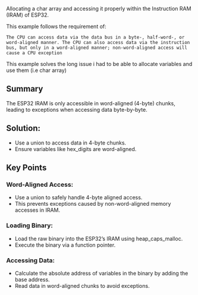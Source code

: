 Allocating a char array and accessing it properly within the Instruction RAM (IRAM) of ESP32.

This example follows the requirement of:

`The CPU can access data via the data bus in a byte-, half-word-, or word-aligned manner. The CPU can also access data via the instruction bus, but only in a word-aligned manner; non-word-aligned access will cause a CPU exception`

This example solves the long issue i had to be able to allocate variables and use them (i.e char array)

## Summary

The ESP32 IRAM is only accessible in word-aligned (4-byte) chunks, leading to exceptions when accessing data byte-by-byte.

## Solution:

- Use a union to access data in 4-byte chunks.
- Ensure variables like hex_digits are word-aligned.

## Key Points

### Word-Aligned Access:
- Use a union to safely handle 4-byte aligned access.
- This prevents exceptions caused by non-word-aligned memory accesses in IRAM.

### Loading Binary:
- Load the raw binary into the ESP32’s IRAM using heap_caps_malloc.
- Execute the binary via a function pointer.

### Accessing Data:
- Calculate the absolute address of variables in the binary by adding the base address.
- Read data in word-aligned chunks to avoid exceptions.
  
